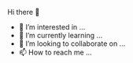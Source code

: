  Hi there 👋
- 👀 I’m interested in ...
- 🌱 I’m currently learning ...
- 💞️ I’m looking to collaborate on ...
- 📫 How to reach me ...

<!---
ViniciusNati/ViniciusNati is a ✨ special ✨ repository because its `README.md` (this file) appears on your GitHub profile.
You can click the Preview link to take a look at your changes.
--->
